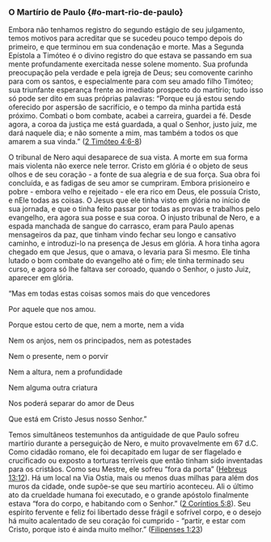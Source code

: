 ### O Martírio de Paulo {#o-mart-rio-de-paulo}

Embora não tenhamos registro do segundo estágio de seu julgamento, temos motivos para acreditar que se sucedeu pouco tempo depois do primeiro, e que terminou em sua condenação e morte. Mas a Segunda Epístola a Timóteo é o divino registro do que estava se passando em sua mente profundamente exercitada nesse solene momento. Sua profunda preocupação pela verdade e pela igreja de Deus; seu comovente carinho para com os santos, e especialmente para com seu amado filho Timóteo; sua triunfante esperança frente ao imediato prospecto do martírio; tudo isso só pode ser dito em suas próprias palavras: “Porque eu já estou sendo oferecido por aspersão de sacrifício, e o tempo da minha partida está próximo. Combati o bom combate, acabei a carreira, guardei a fé. Desde agora, a coroa da justiça me está guardada, a qual o Senhor, justo juiz, me dará naquele dia; e não somente a mim, mas também a todos os que amarem a sua vinda.” ([2 Timóteo 4:6-8](http://bibliaonline.com.br/acf/2tm/4/6-8))

O tribunal de Nero aqui desaparece de sua vista. A morte em sua forma mais violenta não exerce nele terror. Cristo em glória é o objeto de seus olhos e de seu coração - a fonte de sua alegria e de sua força. Sua obra foi concluída, e as fadigas de seu amor se cumpriram. Embora prisioneiro e pobre - embora velho e rejeitado - ele era rico em Deus, ele possuía Cristo, e nEle todas as coisas. O Jesus que ele tinha visto em glória no início de sua jornada, e que o tinha feito passar por todas as provas e trabalhos pelo evangelho, era agora sua posse e sua coroa. O injusto tribunal de Nero, e a espada manchada de sangue do carrasco, eram para Paulo apenas mensageiros da paz, que tinham vindo fechar seu longo e cansativo caminho, e introduzi-lo na presença de Jesus em glória. A hora tinha agora chegado em que Jesus, que o amava, o levaria para Si mesmo. Ele tinha lutado o bom combate do evangelho até o fim; ele tinha terminado seu curso, e agora só lhe faltava ser coroado, quando o Senhor, o justo Juiz, aparecer em glória.

“Mas em todas estas coisas somos mais do que vencedores

Por aquele que nos amou.

Porque estou certo de que, nem a morte, nem a vida

Nem os anjos, nem os principados, nem as potestades

Nem o presente, nem o porvir

Nem a altura, nem a profundidade

Nem alguma outra criatura

Nos poderá separar do amor de Deus

Que está em Cristo Jesus nosso Senhor.”

Temos simultâneos testemunhos da antiguidade de que Paulo sofreu martírio durante a perseguição de Nero, e muito provavelmente em 67 d.C. Como cidadão romano, ele foi decapitado em lugar de ser flagelado e crucificado ou exposto a torturas terríveis que então tinham sido inventadas para os cristãos. Como seu Mestre, ele sofreu “fora da porta” ([Hebreus 13:12](http://bibliaonline.com.br/acf/hb/13/12)). Há um local na Via Ostia, mais ou menos duas milhas para além dos muros da cidade, onde supõe-se que seu martírio aconteceu. Ali o último ato da crueldade humana foi executado, e o grande apóstolo finalmente estava “fora do corpo, e habitando com o Senhor.” ([2 Coríntios 5:8](http://bibliaonline.com.br/acf/2co/5/8)). Seu espírito fervente e feliz foi libertado desse frágil e sofrível corpo, e o desejo há muito acalentado de seu coração foi cumprido - “partir, e estar com Cristo, porque isto é ainda muito melhor.” ([Filipenses 1:23](http://bibliaonline.com.br/acf/fp/1/23))